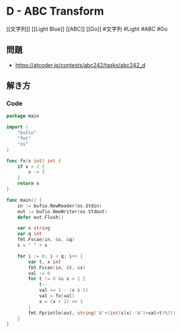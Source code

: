 # D - ABC Transform
[[文字列]] [[Light Blue]] [[ABC]] [[Go]]
#文字列 #Light #ABC #Go 

## 問題
- https://atcoder.jp/contests/abc242/tasks/abc242_d

## 解き方
### Code
```go
package main

import (
	"bufio"
	"fmt"
	"os"
)

func fx(x int) int {
	if x > 2 {
		x -= 3
	}
	return x
}

func main() {
	in := bufio.NewReader(os.Stdin)
	out := bufio.NewWriter(os.Stdout)
	defer out.Flush()

	var s string
	var q int
	fmt.Fscan(in, &s, &q)
	s = " " + s

	for i := 0; i < q; i++ {
		var t, x int
		fmt.Fscan(in, &t, &x)
		val := 0
		for t != 0 && x > 1 {
			t--
			val += 2 - (x & 1)
			val = fx(val)
			x = (x + 1) >> 1
		}
		fmt.Fprintln(out, string('A'+(int(s[x]-'A')+val+t)%3))
	}
}
```
